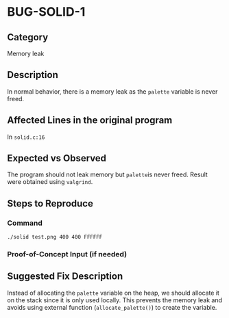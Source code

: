 # BUG-SOLID-1
## Category
Memory leak

## Description

In normal behavior, there is a memory leak as the `palette` variable is never freed. 

## Affected Lines in the original program
In `solid.c:16`

## Expected vs Observed
The program should not leak memory but `palette`is never freed. Result were obtained using `valgrind`.


## Steps to Reproduce

### Command

`./solid test.png 400 400 FFFFFF`

### Proof-of-Concept Input (if needed)

## Suggested Fix Description
Instead of allocating the `palette` variable on the heap, we should allocate it on the stack since it is only used locally. This prevents the memory leak and avoids using external function (`allocate_palette()`) to create the variable.